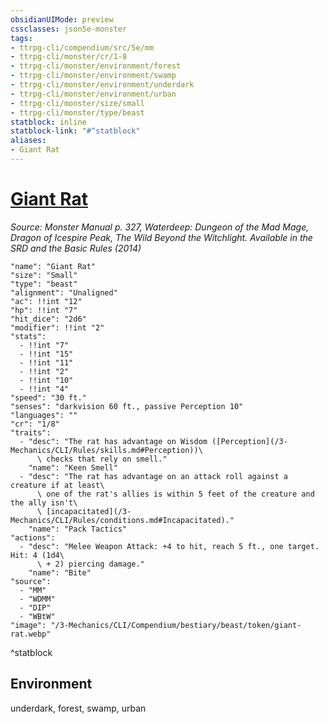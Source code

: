```yaml
---
obsidianUIMode: preview
cssclasses: json5e-monster
tags:
- ttrpg-cli/compendium/src/5e/mm
- ttrpg-cli/monster/cr/1-8
- ttrpg-cli/monster/environment/forest
- ttrpg-cli/monster/environment/swamp
- ttrpg-cli/monster/environment/underdark
- ttrpg-cli/monster/environment/urban
- ttrpg-cli/monster/size/small
- ttrpg-cli/monster/type/beast
statblock: inline
statblock-link: "#^statblock"
aliases:
- Giant Rat
---
```

# [Giant Rat](3-Mechanics\CLI\Compendium\bestiary\beast/giant-rat.md)
*Source: Monster Manual p. 327, Waterdeep: Dungeon of the Mad Mage, Dragon of Icespire Peak, The Wild Beyond the Witchlight. Available in the <span title='Systems Reference Document (5.1)'>SRD</span> and the Basic Rules (2014)*  

```statblock
"name": "Giant Rat"
"size": "Small"
"type": "beast"
"alignment": "Unaligned"
"ac": !!int "12"
"hp": !!int "7"
"hit_dice": "2d6"
"modifier": !!int "2"
"stats":
  - !!int "7"
  - !!int "15"
  - !!int "11"
  - !!int "2"
  - !!int "10"
  - !!int "4"
"speed": "30 ft."
"senses": "darkvision 60 ft., passive Perception 10"
"languages": ""
"cr": "1/8"
"traits":
  - "desc": "The rat has advantage on Wisdom ([Perception](/3-Mechanics/CLI/Rules/skills.md#Perception))\
      \ checks that rely on smell."
    "name": "Keen Smell"
  - "desc": "The rat has advantage on an attack roll against a creature if at least\
      \ one of the rat's allies is within 5 feet of the creature and the ally isn't\
      \ [incapacitated](/3-Mechanics/CLI/Rules/conditions.md#Incapacitated)."
    "name": "Pack Tactics"
"actions":
  - "desc": "Melee Weapon Attack: +4 to hit, reach 5 ft., one target. Hit: 4 (1d4\
      \ + 2) piercing damage."
    "name": "Bite"
"source":
  - "MM"
  - "WDMM"
  - "DIP"
  - "WBtW"
"image": "/3-Mechanics/CLI/Compendium/bestiary/beast/token/giant-rat.webp"
```
^statblock

## Environment

underdark, forest, swamp, urban
